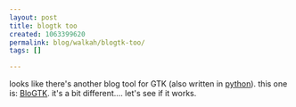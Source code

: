 ```yaml
---
layout: post
title: blogtk too
created: 1063399620
permalink: blog/walkah/blogtk-too/
tags: []

---
```

<!--timestamp:1063399620:-->

looks like there's another blog tool for GTK (also written in <a href="http://www.python.org/">python</a>). this one is: <a href="http://blogtk.sourceforge.net/">BloGTK</a>. it's a bit different.... let's see if it works.
